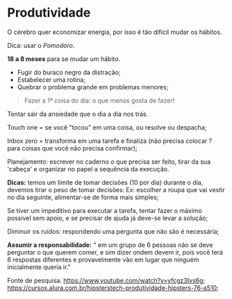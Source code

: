
# Produtividade  
  
O cérebro quer economizar energia, por isso é tão difícil mudar os hábitos.

Dica: usar o *Pomodoro*.

**18 a 8 meses** para se mudar um hábito.

 - Fugir do buraco negro da distração;
 - Estabelecer uma rotina;
 - Quebrar o problema grande em problemas menores;

> Fazer a 1ª coisa do dia: o que menos gosta de fazer!

Tentar sair da ansiedade que o dia a dia nos trás.

Touch one = se você "tocou" em uma coisa, ou resolve ou despacha;

Inbox zero = transforma em uma tarefa e finaliza (não precisa colocar ? para coisas que você não precisa confirmar);

Planejamento: escrever no caderno o que precisa ser feito, tirar da sua 'cabeça' e organizar no papel a sequência da execução.

**Dicas:** temos um limite de tomar decisões (10 por dia) durante o dia, devemos tirar o peso de tomar decisões:
Ex: escolher a roupa que vai vestir no dia seguinte, alimentar-se de forma mais simples;

Se tiver um impeditivo para executar a tarefa, tentar fazer o máximo possível sem apoio, e se precisar de ajuda já deve-se levar a solução;

Diminuir os ruídos: respondendo uma pergunta que não são é necessária;

**Assumir a responsabilidade:** " em um grupo de 6 pessoas não se deve perguntar o que querem comer, e sim dizer ondem devem ir, pois você terá 6 respostas diferentes e provavelmente vão em lugar que ninguém inicialmente queria ir." 

Fonte de pesquisa: 
https://www.youtube.com/watch?v=yfcgz3Ivs6g;
https://cursos.alura.com.br/hipsterstech-produtividade-hipsters-76-a510;
